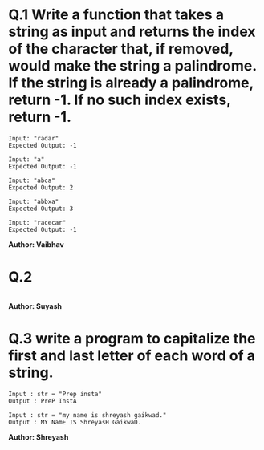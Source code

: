 # Q.1 Write a function that takes a string as input and returns the index of the character that, if removed, would make the string a palindrome. If the string is already a palindrome, return -1. If no such index exists, return -1.
```
Input: "radar"
Expected Output: -1

Input: "a"
Expected Output: -1

Input: "abca"
Expected Output: 2

Input: "abbxa"
Expected Output: 3

Input: "racecar"
Expected Output: -1
```
**Author: Vaibhav**

# Q.2 

```

```
**Author: Suyash**

# Q.3 write a program to capitalize the first and last letter of each word of a string.
```
Input : str = "Prep insta"
Output : PreP InstA

Input : str = "my name is shreyash gaikwad."
Output : MY NamE IS ShreyasH GaikwaD.
```
**Author: Shreyash**

